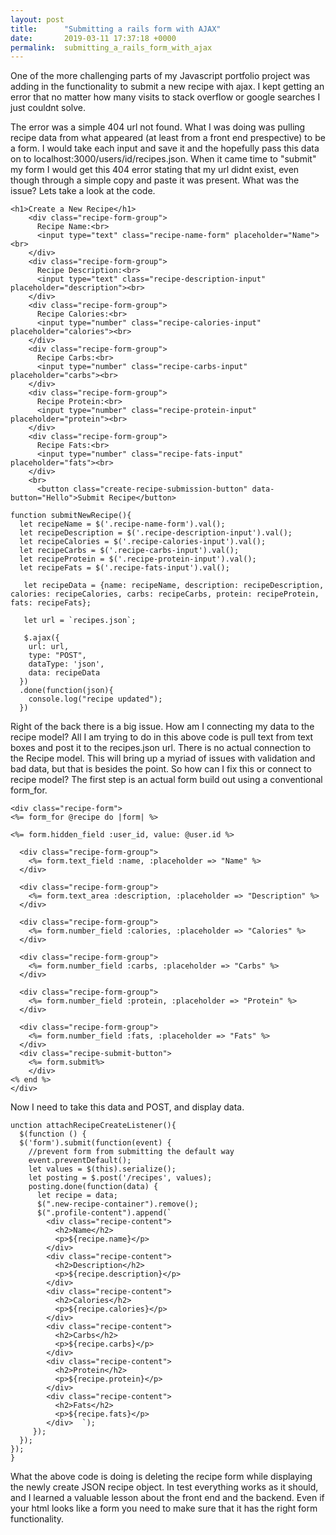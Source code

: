 ```yaml
---
layout: post
title:      "Submitting a rails form with AJAX"
date:       2019-03-11 17:37:18 +0000
permalink:  submitting_a_rails_form_with_ajax
---
```



One of the more challenging parts of my Javascript portfolio project was adding in the functionality to submit a new recipe with ajax. I kept getting an error that no matter how many visits to stack overflow or google searches I just couldnt solve. 

The error was a simple 404 url not found. What I was doing was pulling recipe data from what appeared (at least from a front end prespective) to be a form. I would take each input and save it and the hopefully pass this data on to localhost:3000/users/id/recipes.json. When it came time to "submit" my form I would get this 404 error stating that my url didnt exist, even though through a simple copy and paste it was present. What was the issue? Lets take a look at the code.

```
<h1>Create a New Recipe</h1>	
    <div class="recipe-form-group">	
      Recipe Name:<br>	
      <input type="text" class="recipe-name-form" placeholder="Name"><br>	
    </div>	
    <div class="recipe-form-group">	
      Recipe Description:<br>	
      <input type="text" class="recipe-description-input" placeholder="description"><br>	
    </div>	
    <div class="recipe-form-group">	
      Recipe Calories:<br>	
      <input type="number" class="recipe-calories-input" placeholder="calories"><br>	
    </div>	
    <div class="recipe-form-group">	
      Recipe Carbs:<br>	
      <input type="number" class="recipe-carbs-input" placeholder="carbs"><br>	
    </div>	
    <div class="recipe-form-group">	
      Recipe Protein:<br>	
      <input type="number" class="recipe-protein-input" placeholder="protein"><br>	
    </div>	
    <div class="recipe-form-group">	
      Recipe Fats:<br>	
      <input type="number" class="recipe-fats-input" placeholder="fats"><br>	
    </div>	
    <br>	
      <button class="create-recipe-submission-button" data-button="Hello">Submit Recipe</button>
```

```
function submitNewRecipe(){	
  let recipeName = $('.recipe-name-form').val();	
  let recipeDescription = $('.recipe-description-input').val();	
  let recipeCalories = $('.recipe-calories-input').val();	
  let recipeCarbs = $('.recipe-carbs-input').val();	
  let recipeProtein = $('.recipe-protein-input').val();	
  let recipeFats = $('.recipe-fats-input').val();	

   let recipeData = {name: recipeName, description: recipeDescription, calories: recipeCalories, carbs: recipeCarbs, protein: recipeProtein, fats: recipeFats};	

   let url = `recipes.json`;	

   $.ajax({	
    url: url,	
    type: "POST",	
    dataType: 'json',	
    data: recipeData	
  })	
  .done(function(json){	
    console.log("recipe updated");	
  })
```

Right of the back there is a big issue. How am I connecting my data to the recipe model? All I am trying to do in this above code is pull text from text boxes and post it to the recipes.json url. There is no actual connection to the Recipe model. This will bring up a myriad of issues with validation and bad data, but that is besides the point. So how can I fix this or connect to recipe model? The first step is an actual form build out using a conventional form_for. 

```
<div class="recipe-form">
<%= form_for @recipe do |form| %>

<%= form.hidden_field :user_id, value: @user.id %>

  <div class="recipe-form-group">
    <%= form.text_field :name, :placeholder => "Name" %>
  </div>

  <div class="recipe-form-group">
    <%= form.text_area :description, :placeholder => "Description" %>
  </div>

  <div class="recipe-form-group">
    <%= form.number_field :calories, :placeholder => "Calories" %>
  </div>

  <div class="recipe-form-group">
    <%= form.number_field :carbs, :placeholder => "Carbs" %>
  </div>

  <div class="recipe-form-group">
    <%= form.number_field :protein, :placeholder => "Protein" %>
  </div>

  <div class="recipe-form-group">
    <%= form.number_field :fats, :placeholder => "Fats" %>
  </div>
  <div class="recipe-submit-button">
    <%= form.submit%>
    </div>
<% end %>
</div>
```

Now I need to take this data and POST, and display data. 

```
unction attachRecipeCreateListener(){
  $(function () {
  $('form').submit(function(event) {
    //prevent form from submitting the default way
    event.preventDefault();
    let values = $(this).serialize();
    let posting = $.post('/recipes', values);
    posting.done(function(data) {
      let recipe = data;
      $(".new-recipe-container").remove();
      $(".profile-content").append(`
        <div class="recipe-content">
          <h2>Name</h2>
          <p>${recipe.name}</p>
        </div>
        <div class="recipe-content">
          <h2>Description</h2>
          <p>${recipe.description}</p>
        </div>
        <div class="recipe-content">
          <h2>Calories</h2>
          <p>${recipe.calories}</p>
        </div>
        <div class="recipe-content">
          <h2>Carbs</h2>
          <p>${recipe.carbs}</p>
        </div>
        <div class="recipe-content">
          <h2>Protein</h2>
          <p>${recipe.protein}</p>
        </div>
        <div class="recipe-content">
          <h2>Fats</h2>
          <p>${recipe.fats}</p>
        </div>  `);
     });
  });
});
}
```

What the above code is doing is deleting the recipe form while displaying the newly create JSON recipe object. In test everything works as it should, and I learned a valuable lesson about the front end and the backend. Even if your html looks like a form you need to make sure that it has the right form functionality. 


